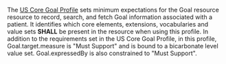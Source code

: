 The [US Core Goal Profile](http://hl7.org/fhir/us/core/StructureDefinition/us-core-goal) sets minimum expectations for the Goal resource resource to record, search, and fetch Goal information associated with a patient. It identifies which core elements, extensions, vocabularies and value sets **SHALL** be present in the resource when using this profile. In addition to the requirements set in the US Core Goal Profile, in this profile, Goal.target.measure is "Must Support" and is bound to a bicarbonate level value set. Goal.expressedBy is also constrained to "Must Support".